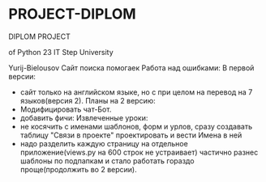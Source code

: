 # PROJECT-DIPLOM

DIPLOM PROJECT

of Python 23 IT Step University

Yurij-Bielousov Сайт поиска помогаек
    Работа над ошибками:
В первой версии:
- сайт только на английском языке, но с при целом на перевод на 7 языков(версия 2).
Планы на 2 версию:
- Модифицировать чат-Бот.
- добавить фичи: 
Извлеченные уроки:
- не косячить с именами шаблонов, форм и урлов, сразу создавать таблицу "Связи в проекте" проектировать и вести Имена в ней
- надо разделить каждую страницу на отдельное приложение(views.py на 600 строк не устраивает)
  частично разнес шаблоны по подпапкам и стало работать гораздо проще(продолжить во 2 версии).